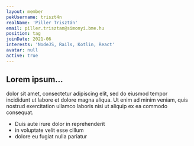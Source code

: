 ```yaml
---
layout: member
pekUsername: triszt4n
realName: 'Piller Trisztán'
email: piller.trisztan@simonyi.bme.hu
position: tag
joinDate: 2021-06
interests: 'NodeJS, Rails, Kotlin, React'
avatar: null
active: true
---
```


## Lorem ipsum...

dolor sit amet, consectetur adipiscing elit, sed do eiusmod tempor incididunt ut labore et dolore magna aliqua. Ut enim ad minim veniam, quis nostrud exercitation ullamco laboris nisi ut aliquip ex ea commodo consequat.

- Duis aute irure dolor in reprehenderit
- in voluptate velit esse cillum
- dolore eu fugiat nulla pariatur
